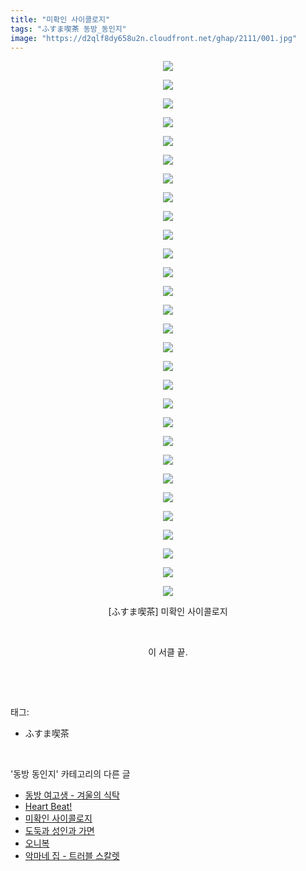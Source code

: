 ```yaml
---
title: "미확인 사이콜로지"
tags: "ふすま喫茶 동방_동인지"
image: "https://d2qlf8dy658u2n.cloudfront.net/ghap/2111/001.jpg"
---
```

<div class="article">
<p style="text-align: center; clear: none; float: none;"><img src="{{ site.imgserver12 }}/ghap/2111/001.jpg"/></p>
<p style="text-align: center; clear: none; float: none;"><img src="{{ site.imgserver12 }}/ghap/2111/002.jpg"/></p>
<p style="text-align: center; clear: none; float: none;"><img src="{{ site.imgserver12 }}/ghap/2111/003.jpg"/></p>
<p style="text-align: center; clear: none; float: none;"><img src="{{ site.imgserver12 }}/ghap/2111/004.jpg"/></p>
<p style="text-align: center; clear: none; float: none;"><img src="{{ site.imgserver12 }}/ghap/2111/005.jpg"/></p>
<p style="text-align: center; clear: none; float: none;"><img src="{{ site.imgserver12 }}/ghap/2111/006.jpg"/></p>
<p style="text-align: center; clear: none; float: none;"><img src="{{ site.imgserver12 }}/ghap/2111/007.jpg"/></p>
<p style="text-align: center; clear: none; float: none;"><img src="{{ site.imgserver12 }}/ghap/2111/008.jpg"/></p>
<p style="text-align: center; clear: none; float: none;"><img src="{{ site.imgserver12 }}/ghap/2111/009.jpg"/></p>
<p style="text-align: center; clear: none; float: none;"><img src="{{ site.imgserver12 }}/ghap/2111/010.jpg"/></p>
<p style="text-align: center; clear: none; float: none;"><img src="{{ site.imgserver12 }}/ghap/2111/011.jpg"/></p>
<p style="text-align: center; clear: none; float: none;"><img src="{{ site.imgserver12 }}/ghap/2111/012.jpg"/></p>
<p style="text-align: center; clear: none; float: none;"><img src="{{ site.imgserver12 }}/ghap/2111/013.jpg"/></p>
<p style="text-align: center; clear: none; float: none;"><img src="{{ site.imgserver12 }}/ghap/2111/014.jpg"/></p>
<p style="text-align: center; clear: none; float: none;"><img src="{{ site.imgserver12 }}/ghap/2111/015.jpg"/></p>
<p style="text-align: center; clear: none; float: none;"><img src="{{ site.imgserver12 }}/ghap/2111/016.jpg"/></p>
<p style="text-align: center; clear: none; float: none;"><img src="{{ site.imgserver12 }}/ghap/2111/017.jpg"/></p>
<p style="text-align: center; clear: none; float: none;"><img src="{{ site.imgserver12 }}/ghap/2111/018.jpg"/></p>
<p style="text-align: center; clear: none; float: none;"><img src="{{ site.imgserver12 }}/ghap/2111/019.jpg"/></p>
<p style="text-align: center; clear: none; float: none;"><img src="{{ site.imgserver12 }}/ghap/2111/020.jpg"/></p>
<p style="text-align: center; clear: none; float: none;"><img src="{{ site.imgserver12 }}/ghap/2111/021.jpg"/></p>
<p style="text-align: center; clear: none; float: none;"><img src="{{ site.imgserver12 }}/ghap/2111/022.jpg"/></p>
<p style="text-align: center; clear: none; float: none;"><img src="{{ site.imgserver12 }}/ghap/2111/023.jpg"/></p>
<p style="text-align: center; clear: none; float: none;"><img src="{{ site.imgserver12 }}/ghap/2111/024.jpg"/></p>
<p style="text-align: center; clear: none; float: none;"><img src="{{ site.imgserver12 }}/ghap/2111/025.jpg"/></p>
<p style="text-align: center; clear: none; float: none;"><img src="{{ site.imgserver12 }}/ghap/2111/026.jpg"/></p>
<p style="text-align: center; clear: none; float: none;"><img src="{{ site.imgserver12 }}/ghap/2111/027.jpg"/></p>
<p style="text-align: center; clear: none; float: none;"><img src="{{ site.imgserver12 }}/ghap/2111/028.jpg"/></p>
<p style="text-align: center; clear: none; float: none;"><img src="{{ site.imgserver12 }}/ghap/2111/029.jpg"/></p>
<p style="text-align: center; clear: none; float: none;">[ふすま喫茶] 미확인 사이콜로지</p>
<p style="text-align: center; clear: none; float: none;"><br/></p>
<p style="text-align: center; clear: none; float: none;">이 서클 끝.</p>
<p><br/></p>
</div><br/>
<div class="tagTrail">
<p>태그: </p>
<ul>
<li>ふすま喫茶</li>
</ul>
</div><br/>
<div class="another">
<p>'동방 동인지' 카테고리의 다른 글</p>
<ul>
<li><a href="/ghap_2113">동방 여고생 - 겨울의 식탁</a></li>
<li><a href="/ghap_2112">Heart Beat!</a></li>
<li><a href="/ghap_2111">미확인 사이콜로지</a></li>
<li><a href="/ghap_2110">도둑과 성인과 가면</a></li>
<li><a href="/ghap_2109">오니복</a></li>
<li><a href="/ghap_2106">악마네 집 - 트러블 스칼렛</a></li>
</ul>
</div><br/>
<div class="cb_module cb_fluid">
<div class="cb_wrt cb_profile">
</div><!-- commentList close -->
</div><br/>

